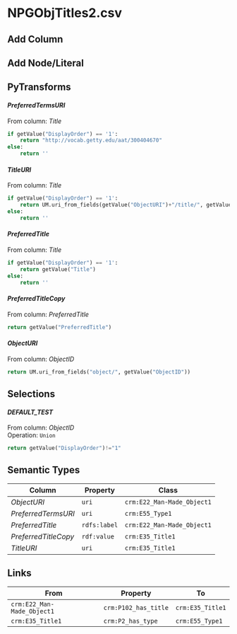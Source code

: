 # NPGObjTitles2.csv

## Add Column

## Add Node/Literal

## PyTransforms
#### _PreferredTermsURI_
From column: _Title_
``` python
if getValue("DisplayOrder") == '1':
    return "http://vocab.getty.edu/aat/300404670"
else:
    return ''
```

#### _TitleURI_
From column: _Title_
``` python
if getValue("DisplayOrder") == '1':
    return UM.uri_from_fields(getValue("ObjectURI")+"/title/", getValue("Title"))
else:
    return ''
```

#### _PreferredTitle_
From column: _Title_
``` python
if getValue("DisplayOrder") == '1':
    return getValue("Title")
else:
    return ''
```

#### _PreferredTitleCopy_
From column: _PreferredTitle_
``` python
return getValue("PreferredTitle")
```

#### _ObjectURI_
From column: _ObjectID_
``` python
return UM.uri_from_fields("object/", getValue("ObjectID"))
```


## Selections
#### _DEFAULT_TEST_
From column: _ObjectID_
<br>Operation: `Union`
``` python
return getValue("DisplayOrder")!="1"
```


## Semantic Types
| Column | Property | Class |
|  ----- | -------- | ----- |
| _ObjectURI_ | `uri` | `crm:E22_Man-Made_Object1`|
| _PreferredTermsURI_ | `uri` | `crm:E55_Type1`|
| _PreferredTitle_ | `rdfs:label` | `crm:E22_Man-Made_Object1`|
| _PreferredTitleCopy_ | `rdf:value` | `crm:E35_Title1`|
| _TitleURI_ | `uri` | `crm:E35_Title1`|


## Links
| From | Property | To |
|  --- | -------- | ---|
| `crm:E22_Man-Made_Object1` | `crm:P102_has_title` | `crm:E35_Title1`|
| `crm:E35_Title1` | `crm:P2_has_type` | `crm:E55_Type1`|
